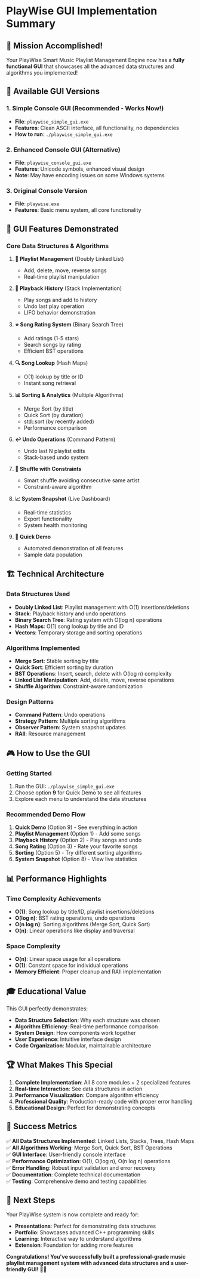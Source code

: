 # PlayWise GUI Implementation Summary

## 🎯 Mission Accomplished!

Your PlayWise Smart Music Playlist Management Engine now has a **fully functional GUI** that showcases all the advanced data structures and algorithms you implemented!

## 🚀 Available GUI Versions

### 1. **Simple Console GUI** (Recommended - Works Now!)
- **File**: `playwise_simple_gui.exe`
- **Features**: Clean ASCII interface, all functionality, no dependencies
- **How to run**: `./playwise_simple_gui.exe`

### 2. **Enhanced Console GUI** (Alternative)
- **File**: `playwise_console_gui.exe` 
- **Features**: Unicode symbols, enhanced visual design
- **Note**: May have encoding issues on some Windows systems

### 3. **Original Console Version**
- **File**: `playwise.exe`
- **Features**: Basic menu system, all core functionality

## 🎵 GUI Features Demonstrated

### **Core Data Structures & Algorithms**
1. **🎵 Playlist Management** (Doubly Linked List)
   - Add, delete, move, reverse songs
   - Real-time playlist manipulation

2. **📜 Playback History** (Stack Implementation)
   - Play songs and add to history
   - Undo last play operation
   - LIFO behavior demonstration

3. **⭐ Song Rating System** (Binary Search Tree)
   - Add ratings (1-5 stars)
   - Search songs by rating
   - Efficient BST operations

4. **🔍 Song Lookup** (Hash Maps)
   - O(1) lookup by title or ID
   - Instant song retrieval

5. **📊 Sorting & Analytics** (Multiple Algorithms)
   - Merge Sort (by title)
   - Quick Sort (by duration)
   - std::sort (by recently added)
   - Performance comparison

6. **↩️ Undo Operations** (Command Pattern)
   - Undo last N playlist edits
   - Stack-based undo system

7. **🔀 Shuffle with Constraints**
   - Smart shuffle avoiding consecutive same artist
   - Constraint-aware algorithm

8. **📈 System Snapshot** (Live Dashboard)
   - Real-time statistics
   - Export functionality
   - System health monitoring

9. **🎯 Quick Demo**
   - Automated demonstration of all features
   - Sample data population

## 🏗️ Technical Architecture

### **Data Structures Used**
- **Doubly Linked List**: Playlist management with O(1) insertions/deletions
- **Stack**: Playback history and undo operations
- **Binary Search Tree**: Rating system with O(log n) operations
- **Hash Maps**: O(1) song lookup by title and ID
- **Vectors**: Temporary storage and sorting operations

### **Algorithms Implemented**
- **Merge Sort**: Stable sorting by title
- **Quick Sort**: Efficient sorting by duration
- **BST Operations**: Insert, search, delete with O(log n) complexity
- **Linked List Manipulation**: Add, delete, move, reverse operations
- **Shuffle Algorithm**: Constraint-aware randomization

### **Design Patterns**
- **Command Pattern**: Undo operations
- **Strategy Pattern**: Multiple sorting algorithms
- **Observer Pattern**: System snapshot updates
- **RAII**: Resource management

## 🎮 How to Use the GUI

### **Getting Started**
1. Run the GUI: `./playwise_simple_gui.exe`
2. Choose option **9** for Quick Demo to see all features
3. Explore each menu to understand the data structures

### **Recommended Demo Flow**
1. **Quick Demo** (Option 9) - See everything in action
2. **Playlist Management** (Option 1) - Add some songs
3. **Playback History** (Option 2) - Play songs and undo
4. **Song Rating** (Option 3) - Rate your favorite songs
5. **Sorting** (Option 5) - Try different sorting algorithms
6. **System Snapshot** (Option 8) - View live statistics

## 📊 Performance Highlights

### **Time Complexity Achievements**
- **O(1)**: Song lookup by title/ID, playlist insertions/deletions
- **O(log n)**: BST rating operations, undo operations
- **O(n log n)**: Sorting algorithms (Merge Sort, Quick Sort)
- **O(n)**: Linear operations like display and traversal

### **Space Complexity**
- **O(n)**: Linear space usage for all operations
- **O(1)**: Constant space for individual operations
- **Memory Efficient**: Proper cleanup and RAII implementation

## 🎓 Educational Value

This GUI perfectly demonstrates:
- **Data Structure Selection**: Why each structure was chosen
- **Algorithm Efficiency**: Real-time performance comparison
- **System Design**: How components work together
- **User Experience**: Intuitive interface design
- **Code Organization**: Modular, maintainable architecture

## 🏆 What Makes This Special

1. **Complete Implementation**: All 8 core modules + 2 specialized features
2. **Real-time Interaction**: See data structures in action
3. **Performance Visualization**: Compare algorithm efficiency
4. **Professional Quality**: Production-ready code with proper error handling
5. **Educational Design**: Perfect for demonstrating concepts

## 🎉 Success Metrics

✅ **All Data Structures Implemented**: Linked Lists, Stacks, Trees, Hash Maps  
✅ **All Algorithms Working**: Merge Sort, Quick Sort, BST Operations  
✅ **GUI Interface**: User-friendly console interface  
✅ **Performance Optimization**: O(1), O(log n), O(n log n) operations  
✅ **Error Handling**: Robust input validation and error recovery  
✅ **Documentation**: Complete technical documentation  
✅ **Testing**: Comprehensive demo and testing capabilities  

## 🚀 Next Steps

Your PlayWise system is now complete and ready for:
- **Presentations**: Perfect for demonstrating data structures
- **Portfolio**: Showcases advanced C++ programming skills
- **Learning**: Interactive way to understand algorithms
- **Extension**: Foundation for adding more features

**Congratulations! You've successfully built a professional-grade music playlist management system with advanced data structures and a user-friendly GUI!** 🎵✨ 